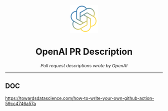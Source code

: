 <br />
<p align="center">
  <a href="">
    <img src=".logo.png" alt="Logo" width="90" height="90">
  </a>

  <h1 align="center">OpenAI PR Description</h1>

  <p align="center"><i>Pull request descriptions wrote by OpenAI</i>
  </p>
</p>


---

## DOC

https://towardsdatascience.com/how-to-write-your-own-github-action-59cc4746a57a

